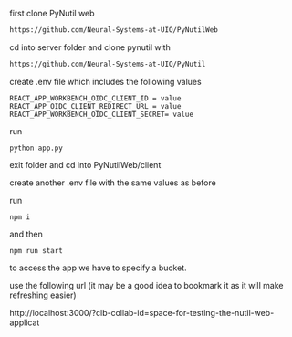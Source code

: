 first clone PyNutil web
```bash
https://github.com/Neural-Systems-at-UIO/PyNutilWeb
```
cd into server folder and clone pynutil with 
```bash
https://github.com/Neural-Systems-at-UIO/PyNutil
```
create .env file which includes the following values
```
REACT_APP_WORKBENCH_OIDC_CLIENT_ID = value
REACT_APP_OIDC_CLIENT_REDIRECT_URL = value
REACT_APP_WORKBENCH_OIDC_CLIENT_SECRET= value
```
run 
```
python app.py
```
exit folder and cd into PyNutilWeb/client

create another .env file with the same values as before

run 
```
npm i
```
and then 
```
npm run start
```

to access the app we have to specify a bucket. 

use the following url (it may be a good idea to bookmark it as it will make refreshing easier)

http://localhost:3000/?clb-collab-id=space-for-testing-the-nutil-web-applicat